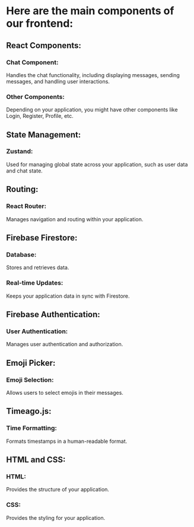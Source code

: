 # **Here are the main components of our frontend:**


## React Components:


### Chat Component: 

Handles the chat functionality, including displaying messages, sending messages, and handling user interactions.

### Other Components: 

Depending on your application, you might have other components like Login, Register, Profile, etc.


## State Management:


### Zustand:

Used for managing global state across your application, such as user data and chat state.


## Routing:


### React Router: 

Manages navigation and routing within your application.


## Firebase Firestore:


### Database: 

Stores and retrieves data.

### Real-time Updates: 

Keeps your application data in sync with Firestore.


## Firebase Authentication:


### User Authentication: 

Manages user authentication and authorization.


## Emoji Picker:


### Emoji Selection: 

Allows users to select emojis in their messages.


## Timeago.js:


### Time Formatting:

Formats timestamps in a human-readable format.


## HTML and CSS:


### HTML: 

Provides the structure of your application.

### CSS: 

Provides the styling for your application.
